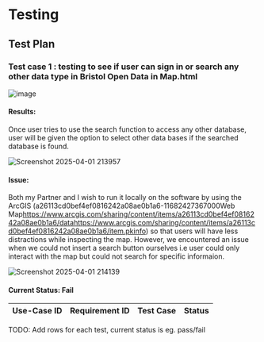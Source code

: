 # Testing

## Test Plan

### Test case 1 : testing to see if user can sign in or search any other data type in Bristol Open Data in Map.html

![image](https://github.com/user-attachments/assets/acb40b40-f764-4f3c-83e2-79ba8162e4a2)


#### Results:
  Once user tries to use the search function to access any other database, user will be given the option to select other data bases if the searched database is found.

  ![Screenshot 2025-04-01 213957](https://github.com/user-attachments/assets/468e6d3a-0e63-4425-9e0a-30cd0c28c5d8)


#### Issue:
  Both my Partner and I wish to run it locally on the software by using the ArcGIS (<?xml version="1.0" encoding="UTF-8" standalone="no"?><pkinfo><ID>a26113cd0bef4ef0816242a08ae0b1a6</ID><size>-1</size><created>1682427367000</created><type>Web Map</type><packagelocation>https://www.arcgis.com/sharing/content/items/a26113cd0bef4ef0816242a08ae0b1a6/data</packagelocation><pkinfolocation>https://www.arcgis.com/sharing/content/items/a26113cd0bef4ef0816242a08ae0b1a6/item.pkinfo</pkinfolocation></pkinfo>) so that users will have less distractions while inspecting the map. However, we encountered an issue when we could not insert a search button ourselves i.e user could only interact with the map but could not search for specific informaion.

  ![Screenshot 2025-04-01 214139](https://github.com/user-attachments/assets/7650d7d3-b0c5-46f9-93f0-e602190325c9)


#### Current Status: Fail

| Use-Case ID | Requirement ID | Test Case | Status |
| ----------- | -------------- | --------- | ------ |

TODO: Add rows for each test, current status is eg. pass/fail
